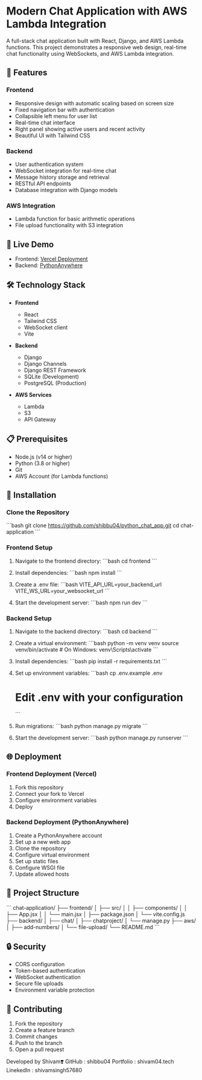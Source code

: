 # Modern Chat Application with AWS Lambda Integration

A full-stack chat application built with React, Django, and AWS Lambda functions. This project demonstrates a responsive web design, real-time chat functionality using WebSockets, and AWS Lambda integration.

## 🌟 Features

### Frontend
- Responsive design with automatic scaling based on screen size
- Fixed navigation bar with authentication
- Collapsible left menu for user list
- Real-time chat interface
- Right panel showing active users and recent activity
- Beautiful UI with Tailwind CSS

### Backend
- User authentication system
- WebSocket integration for real-time chat
- Message history storage and retrieval
- RESTful API endpoints
- Database integration with Django models

### AWS Integration
- Lambda function for basic arithmetic operations
- File upload functionality with S3 integration

## 🚀 Live Demo
- Frontend: [Vercel Deployment](https://python-chat-app.vercel.app/)
- Backend: [PythonAnywhere](https://www.pythonanywhere.com/user/Shibbu57680/files/home/Shibbu57680/chatproject)

## 🛠️ Technology Stack

- **Frontend**
  - React
  - Tailwind CSS
  - WebSocket client
  - Vite

- **Backend**
  - Django
  - Django Channels
  - Django REST Framework
  - SQLite (Development)
  - PostgreSQL (Production)

- **AWS Services**
  - Lambda
  - S3
  - API Gateway

## 📋 Prerequisites

- Node.js (v14 or higher)
- Python (3.8 or higher)
- Git
- AWS Account (for Lambda functions)

## 🔧 Installation

### Clone the Repository

\`\`\`bash
git clone https://github.com/shibbu04/python_chat_app.git
cd chat-application
\`\`\`

### Frontend Setup

1. Navigate to the frontend directory:
   \`\`\`bash
   cd frontend
   \`\`\`

2. Install dependencies:
   \`\`\`bash
   npm install
   \`\`\`

3. Create a .env file:
   \`\`\`bash
   VITE_API_URL=your_backend_url
   VITE_WS_URL=your_websocket_url
   \`\`\`

4. Start the development server:
   \`\`\`bash
   npm run dev
   \`\`\`

### Backend Setup

1. Navigate to the backend directory:
   \`\`\`bash
   cd backend
   \`\`\`

2. Create a virtual environment:
   \`\`\`bash
   python -m venv venv
   source venv/bin/activate  # On Windows: venv\Scripts\activate
   \`\`\`

3. Install dependencies:
   \`\`\`bash
   pip install -r requirements.txt
   \`\`\`

4. Set up environment variables:
   \`\`\`bash
   cp .env.example .env
   # Edit .env with your configuration
   \`\`\`

5. Run migrations:
   \`\`\`bash
   python manage.py migrate
   \`\`\`

6. Start the development server:
   \`\`\`bash
   python manage.py runserver
   \`\`\`

## 🌐 Deployment

### Frontend Deployment (Vercel)

1. Fork this repository
2. Connect your fork to Vercel
3. Configure environment variables
4. Deploy

### Backend Deployment (PythonAnywhere)

1. Create a PythonAnywhere account
2. Set up a new web app
3. Clone the repository
4. Configure virtual environment
5. Set up static files
6. Configure WSGI file
7. Update allowed hosts

## 📁 Project Structure

\`\`\`
chat-application/
├── frontend/
│   ├── src/
│   │   ├── components/
│   │   ├── App.jsx
│   │   └── main.jsx
│   ├── package.json
│   └── vite.config.js
├── backend/
│   ├── chat/
│   ├── chatproject/
│   └── manage.py
├── aws/
│   ├── add-numbers/
│   └── file-upload/
└── README.md
\`\`\`

## 🔒 Security

- CORS configuration
- Token-based authentication
- WebSocket authentication
- Secure file uploads
- Environment variable protection

## 👥 Contributing

1. Fork the repository
2. Create a feature branch
3. Commit changes
4. Push to the branch
5. Open a pull request
 
 
Developed by Shivam❣️
GitHub : shibbu04
Portfolio : shivam04.tech
LinekedIn : shivamsingh57680